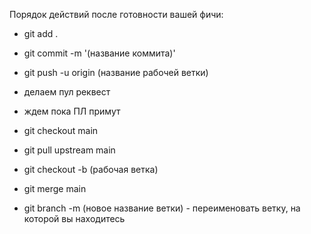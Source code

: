 Порядок действий после готовности вашей фичи: 
   - git add . <!-- выделить все документы для обновления -->
   - git commit -m '(название коммита)' <!-- сделать коммит всех изменений документов -->
   - git push -u origin (название рабочей ветки) <!-- отправить коммит в ваш репозиторий -->
   - делаем пул реквест
   - ждем пока ПЛ примут
   - git checkout main <!-- перейти на мейн ветку -->
   - git pull upstream main <!-- стянуть данные с основного репозитория -->
   - git checkout -b (рабочая ветка) <!-- создать новую ветку и сразу переключиться на неё -->
   - git merge main <!-- стянуть все данные с вашей MAIN ветки и загрузить на вашу рабочую ветку -->

- git branch -m (новое название ветки) - переименовать ветку, на которой вы находитесь





<!-- # React + TypeScript + Vite

This template provides a minimal setup to get React working in Vite with HMR and some ESLint rules.

Currently, two official plugins are available:

- [@vitejs/plugin-react](https://github.com/vitejs/vite-plugin-react/blob/main/packages/plugin-react/README.md) uses [Babel](https://babeljs.io/) for Fast Refresh
- [@vitejs/plugin-react-swc](https://github.com/vitejs/vite-plugin-react-swc) uses [SWC](https://swc.rs/) for Fast Refresh

## Expanding the ESLint configuration

If you are developing a production application, we recommend updating the configuration to enable type aware lint rules:

- Configure the top-level `parserOptions` property like this:

```js
   parserOptions: {
    ecmaVersion: 'latest',
    sourceType: 'module',
    project: ['./tsconfig.json', './tsconfig.node.json'],
    tsconfigRootDir: __dirname,
   },
```

- Replace `plugin:@typescript-eslint/recommended` to `plugin:@typescript-eslint/recommended-type-checked` or `plugin:@typescript-eslint/strict-type-checked`
- Optionally add `plugin:@typescript-eslint/stylistic-type-checked`
- Install [eslint-plugin-react](https://github.com/jsx-eslint/eslint-plugin-react) and add `plugin:react/recommended` & `plugin:react/jsx-runtime` to the `extends` list -->
